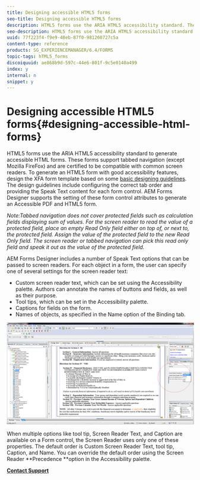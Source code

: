 ```yaml
---
title: Designing accessible HTML5 forms
seo-title: Designing accessible HTML5 forms
description: HTML5 forms use the ARIA HTML5 accessibility standard. These forms support tabbed navigation and are certified to be compatible with common screen readers.
seo-description: HTML5 forms use the ARIA HTML5 accessibility standard. These forms support tabbed navigation and are certified to be compatible with common screen readers.
uuid: 77f223f4-f9e9-48eb-87f0-981260727c5a
content-type: reference
products: SG_EXPERIENCEMANAGER/6.4/FORMS
topic-tags: hTML5_forms
discoiquuid: ae868b9d-597c-44e6-801f-9c5e0140a499
index: y
internal: n
snippet: y
---
```


# Designing accessible HTML5 forms{#designing-accessible-html-forms}

HTML5 forms use the ARIA HTML5 accessibility standard to generate accessible HTML forms. These forms support tabbed navigation (except Mozilla FireFox) and are certified to be compatible with common screen readers. To generate an HTML5 form with good accessibility features, design the XFA form template based on some [basic designing guidelines](../../forms/using/Best-practices-for-HTML5-forms.md). The design guidelines include configuring the correct tab order and providing the Speak Text content for each form control. AEM Forms Designer supports the setting of these form control attributes to generate an Accessible PDF and HTML5 form.

*Note:Tabbed navigation does not cover protected fields such as calculation fields displaying sum of values. For the screen reader to read the value of a protected field, place an empty Read Only field either on top of, or next to, the protected field. Assign the value of the protected field to the new Read Only field. The screen reader or tabbed navigation can pick this read only field and speak it out as the value of the protected field.*

AEM Forms Designer includes a number of Speak Text options that can be passed to screen readers. For each object in a form, the user can specify one of several settings for the screen reader text:

* Custom screen reader text, which can be set using the Accessibility palette. Authors can annotate the names of buttons and fields, as well as their purpose.
* Tool tips, which can be set in the Accessibility palette.
* Captions for fields on the form.
* Names of objects, as specified in the Name option of the Binding tab.

![](assets/accessibility.png)

When multiple options like tool tip, Screen Reader Text, and Caption are available on a Form control, the Screen Reader uses only one of these properties. The default order is Custom Screen Reader Text, tool tip, Caption, and Name. You can override the default order using the Screen Reader **Precedence **option in the Accessibility palette.

[**Contact Support**](https://www.adobe.com/account/sign-in.supportportal.html)
